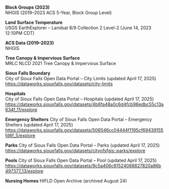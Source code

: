
**Block Groups (2023)**  
NHGIS (2019–2023 ACS 5-Year, Block Group Level)

**Land Surface Temperature**  
USGS EarthExplorer – Landsat 8/9 Collection 2 Level-2 (June 14, 2023 12:10PM CDT)

**ACS Data (2019–2023)**  
NHGIS

**Tree Canopy & Impervious Surface**  
MRLC NLCD 2021 Tree Canopy & Impervious Surface

**Sioux Falls Boundary**  
City of Sioux Falls Open Data Portal – City Limits (updated April 17, 2025) 
https://dataworks.siouxfalls.gov/datasets/city-limits

**Hospitals**  
City of Sioux Falls Open Data Portal – Hospitals (updated April 17, 2025) 
https://dataworks.siouxfalls.gov/datasets/4b6fa48a0c6d4fcb98edbc55c13a634f_11/explore

**Emergency Shelters**
City of Sioux Falls Open Data Portal – Emergency Shelters (updated April 17, 2025) 
https://dataworks.siouxfalls.gov/datasets/506546cc04444f1195cf69439155fd6f_5/explore

**Parks**
City of Sioux Falls Open Data Portal – Parks (updated April 17, 2025) 
https://dataworks.siouxfalls.gov/datasets/cityofsfgis::parks/explore

**Pools**
City of Sioux Falls Open Data Portal – Pool (updated April 17, 2025) 
https://dataworks.siouxfalls.gov/datasets/9c5a406c81524088827820a86b497377_13/explore

**Nursing Homes**
HIFLD Open Archive (archived August 24)